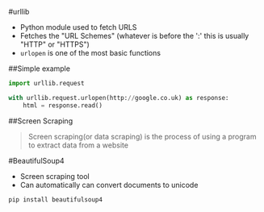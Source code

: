 #urllib

* Python module used to fetch URLS
* Fetches the "URL Schemes" (whatever is before the ':' this is usually "HTTP" or "HTTPS")
* `urlopen` is one of the most basic functions


##Simple example

```python
import urllib.request

with urllib.request.urlopen(http://google.co.uk) as response:
	html = response.read()
```
##Screen Scraping

> Screen scraping(or data scraping) is the process of using a program to extract data from a website

#BeautifulSoup4

* Screen scraping tool
* Can automatically can convert documents to unicode

`pip install beautifulsoup4`

